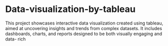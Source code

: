 # Data-visualization-by-tableau
This project showcases interactive data visualization created using tableau, aimed at uncovering insights and trends from complex datasets. It includes dashboards, charts, and reports designed to be both visually engaging and data- rich
